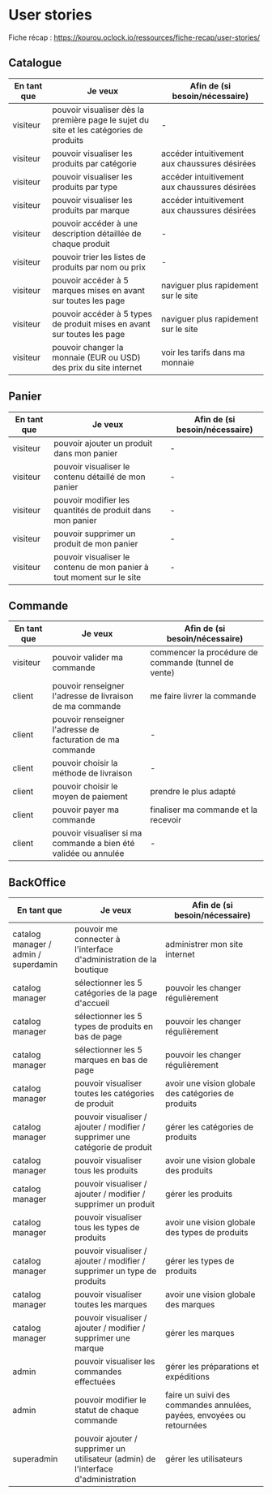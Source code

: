 # User stories

Fiche récap : https://kourou.oclock.io/ressources/fiche-recap/user-stories/

## Catalogue

| En tant que | Je veux | Afin de (si besoin/nécessaire) |
|--|--|--|
| visiteur | pouvoir visualiser dès la première page le sujet du site et les catégories de produits | - |
| visiteur | pouvoir visualiser les produits par catégorie | accéder intuitivement aux chaussures désirées |
| visiteur | pouvoir visualiser les produits par type | accéder intuitivement aux chaussures désirées |
| visiteur | pouvoir visualiser les produits par marque | accéder intuitivement aux chaussures désirées |
| visiteur | pouvoir accéder à une description détaillée de chaque produit | - |
| visiteur | pouvoir trier les listes de produits par nom ou prix | - |
| visiteur | pouvoir accéder à 5 marques mises en avant sur toutes les page | naviguer plus rapidement sur le site |
| visiteur | pouvoir accéder à 5 types de produit mises en avant sur toutes les page | naviguer plus rapidement sur le site |
| visiteur | pouvoir changer la monnaie (EUR ou USD) des prix du site internet | voir les tarifs dans ma monnaie |

## Panier

| En tant que | Je veux | Afin de (si besoin/nécessaire) |
|--|--|--|
| visiteur | pouvoir ajouter un produit dans mon panier | - |
| visiteur | pouvoir visualiser le contenu détaillé de mon panier | - |
| visiteur | pouvoir modifier les quantités de produit dans mon panier | - |
| visiteur | pouvoir supprimer un produit de mon panier | - |
| visiteur | pouvoir visualiser le contenu de mon panier à tout moment sur le site | - |

## Commande

| En tant que | Je veux | Afin de (si besoin/nécessaire) |
|--|--|--|
| visiteur | pouvoir valider ma commande | commencer la procédure de commande (tunnel de vente) |
| client | pouvoir renseigner l'adresse de livraison de ma commande | me faire livrer la commande |
| client | pouvoir renseigner l'adresse de facturation de ma commande | - |
| client | pouvoir choisir la méthode de livraison | - |
| client | pouvoir choisir le moyen de paiement | prendre le plus adapté |
| client | pouvoir payer ma commande | finaliser ma commande et la recevoir |
| client | pouvoir visualiser si ma commande a bien été validée ou annulée | - |

## BackOffice

| En tant que | Je veux | Afin de (si besoin/nécessaire) |
|--|--|--|
| catalog manager / admin / superdamin | pouvoir me connecter à l'interface d'administration de la boutique |administrer mon site internet |
| catalog manager | sélectionner les 5 catégories de la page d'accueil | pouvoir les changer régulièrement |
| catalog manager | sélectionner les 5 types de produits en bas de page | pouvoir les changer régulièrement |
| catalog manager | sélectionner les 5 marques en bas de page | pouvoir les changer régulièrement |
| catalog manager | pouvoir visualiser toutes les catégories de produit | avoir une vision globale des catégories de produits |
| catalog manager | pouvoir visualiser / ajouter / modifier / supprimer une catégorie de produit | gérer les catégories de produits |
| catalog manager | pouvoir visualiser tous les produits | avoir une vision globale des produits |
| catalog manager | pouvoir visualiser / ajouter / modifier / supprimer un produit | gérer les produits |
| catalog manager | pouvoir visualiser tous les types de produits | avoir une vision globale des types de produits |
| catalog manager | pouvoir visualiser / ajouter / modifier / supprimer un type de produits | gérer les types de produits |
| catalog manager | pouvoir visualiser toutes les marques | avoir une vision globale des marques |
| catalog manager | pouvoir visualiser / ajouter / modifier / supprimer une marque | gérer les marques |
| admin | pouvoir visualiser les commandes effectuées | gérer les préparations et expéditions |
| admin | pouvoir modifier le statut de chaque commande | faire un suivi des commandes annulées, payées, envoyées ou retournées |
| superadmin | pouvoir ajouter / supprimer un utilisateur (admin) de l'interface d'administration | gérer les utilisateurs |
